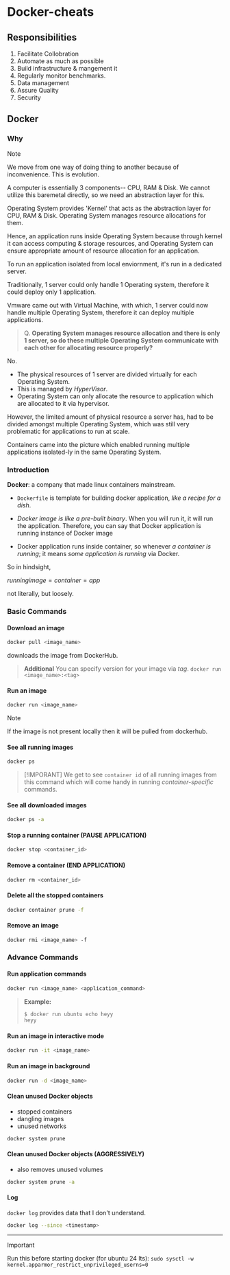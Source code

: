 # Docker-cheats

## Responsibilities

1. Facilitate Collobration
2. Automate as much as possible
3. Build infrastructure & mangement it
4. Regularly monitor benchmarks.
5. Data management
7. Assure Quality
6. Security

## Docker

### Why

> [!note]
> We move from one way of doing thing to another because of inconvenience. This is evolution.

A computer is essentially 3 components-- CPU, RAM & Disk.
We cannot utilize this baremetal directly, so we need an abstraction layer for this.

Operating System provides 'Kernel' that acts as the abstraction layer for CPU, RAM & Disk. Operating System manages resource allocations for them.

Hence, an application runs inside Operating System because through kernel it can access computing & storage resources, and Operating System can ensure appropriate amount of resource allocation for an application.

To run an application isolated from local enviornment, it's run in a dedicated server.

Traditionally, 1 server could only handle 1 Operating system, therefore it could deploy only 1 application.

Vmware came out with Virtual Machine, with which, 1 server could now handle multiple Operating System, therefore it can deploy multiple applications.

> Q. **Operating System manages resource allocation and there is only 1 server, so do these multiple Operating System communicate with each other for allocating resource properly?**

No.

- The physical resources of 1 server are divided virtually for each Operating System.
- This is managed by *HyperVisor*.
- Operating System can only allocate the resource to application which are allocated to it via hypervisor.

However, the limited amount of physical resource a server has, had to be divided amongst multiple Operating System, which was still very problematic for applications to run at scale.

Containers came into the picture which enabled running multiple applications isolated-ly in the same Operating System.

### Introduction

**Docker**: a company that made linux containers mainstream.

- `Dockerfile` is template for building docker application, *like a recipe for a dish*.

- *Docker image is like a pre-built binary*. When you will run it, it will run the application. Therefore, you can say that Docker application is running instance of Docker image

- Docker application runs inside container, so whenever *a container is running*; it means *some application is running* via Docker.

So in hindsight,

$running image = container = app$

not literally, but loosely.

### Basic Commands

#### Download an image

```bash
docker pull <image_name>
```

downloads the image from DockerHub.

> **Additional**
> You can specify version for your image via *tag*.
> `docker run <image_name>:<tag>`

#### Run an image

```bash
docker run <image_name>
```

> [!NOTE]
> If the image is not present locally then it will be pulled from dockerhub.

#### See all running images

```bash
docker ps
```

> [!IMPORANT]
> We get to see `container id` of all running images from this command which will come handy in running *container-specific* commands.

#### See all downloaded images

```bash
docker ps -a
```

#### Stop a running container (PAUSE APPLICATION)

```bash
docker stop <container_id>
```

#### Remove a container (END APPLICATION)

```bash
docker rm <container_id>
```

#### Delete all the stopped containers

```bash
docker container prune -f
```

#### Remove an image

```bash
docker rmi <image_name> -f
```

### Advance Commands

#### Run application commands

```bash
docker run <image_name> <application_command>
```

> **Example:**
> ```bash
> $ docker run ubuntu echo heyy
> heyy

#### Run an image in interactive mode

```bash
docker run -it <image_name>
```

#### Run an image in background

```bash
docker run -d <image_name>
```

#### Clean unused Docker objects

- stopped containers
- dangling images
- unused networks

```bash
docker system prune
```

#### Clean unused Docker objects (AGGRESSIVELY)

- also removes unused volumes

```bash
docker system prune -a
```

#### Log

`docker log` provides data that I don't understand.

```bash
docker log --since <timestamp>
```

---
> [!IMPORTANT]
> Run this before starting docker (for ubuntu 24 lts):
> `sudo sysctl -w kernel.apparmor_restrict_unprivileged_userns=0`

